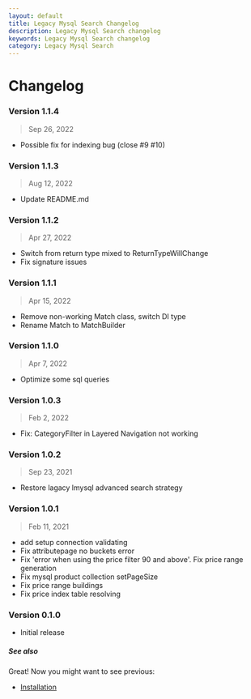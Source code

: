 ```yaml
---
layout: default
title: Legacy Mysql Search Changelog
description: Legacy Mysql Search changelog
keywords: Legacy Mysql Search changelog
category: Legacy Mysql Search
---
```


# Changelog

### Version 1.1.4

> Sep 26, 2022

 - Possible fix for indexing bug (close #9 #10)

### Version 1.1.3

> Aug 12, 2022

 - Update README.md


### Version 1.1.2

> Apr 27, 2022

 -  Switch from return type mixed to ReturnTypeWillChange
 -  Fix signature issues

### Version 1.1.1

> Apr 15, 2022

 -  Remove non-working Match class, switch DI type
 -  Rename Match to MatchBuilder

### Version 1.1.0

> Apr 7, 2022

 -  Optimize some sql queries

### Version 1.0.3

> Feb 2, 2022

 -  Fix: CategoryFilter in Layered Navigation not working

### Version 1.0.2

>  Sep 23, 2021

 - Restore lagacy lmysql advanced search strategy

### Version 1.0.1

>  Feb 11, 2021

 - add setup connection validating
 - Fix attributepage no buckets error
 - Fix 'error when using the price filter 90 and above'. Fix price range generation
 - Fix mysql product collection setPageSize
 - Fix price range buildings
 - Fix price index table resolving

### Version 0.1.0

 - Initial release


##### See also

Great! Now you might want to see previous:

 - [Installation](/m2/extensions/search-mysql-legacy/installation/)
